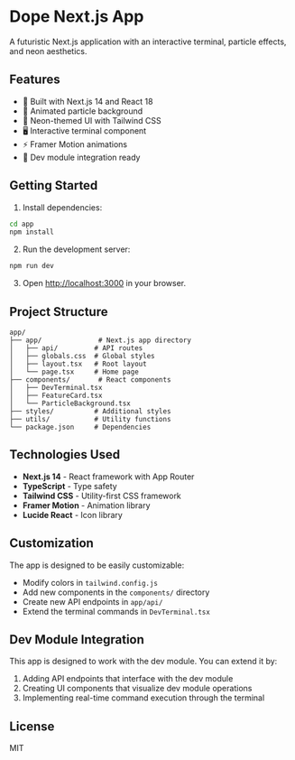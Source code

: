 # Dope Next.js App

A futuristic Next.js application with an interactive terminal, particle effects, and neon aesthetics.

## Features

- 🚀 Built with Next.js 14 and React 18
- 💫 Animated particle background
- 🎨 Neon-themed UI with Tailwind CSS
- 🖥️ Interactive terminal component
- ⚡ Framer Motion animations
- 🔧 Dev module integration ready

## Getting Started

1. Install dependencies:
```bash
cd app
npm install
```

2. Run the development server:
```bash
npm run dev
```

3. Open [http://localhost:3000](http://localhost:3000) in your browser.

## Project Structure

```
app/
├── app/              # Next.js app directory
│   ├── api/         # API routes
│   ├── globals.css  # Global styles
│   ├── layout.tsx   # Root layout
│   └── page.tsx     # Home page
├── components/       # React components
│   ├── DevTerminal.tsx
│   ├── FeatureCard.tsx
│   └── ParticleBackground.tsx
├── styles/          # Additional styles
├── utils/           # Utility functions
└── package.json     # Dependencies
```

## Technologies Used

- **Next.js 14** - React framework with App Router
- **TypeScript** - Type safety
- **Tailwind CSS** - Utility-first CSS framework
- **Framer Motion** - Animation library
- **Lucide React** - Icon library

## Customization

The app is designed to be easily customizable:

- Modify colors in `tailwind.config.js`
- Add new components in the `components/` directory
- Create new API endpoints in `app/api/`
- Extend the terminal commands in `DevTerminal.tsx`

## Dev Module Integration

This app is designed to work with the dev module. You can extend it by:

1. Adding API endpoints that interface with the dev module
2. Creating UI components that visualize dev module operations
3. Implementing real-time command execution through the terminal

## License

MIT